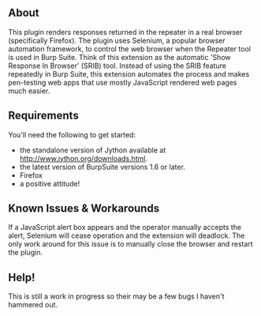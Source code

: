 About
-----

This plugin renders responses returned in the repeater in a real browser (specifically Firefox). The plugin uses
Selenium, a popular browser automation framework, to control the web browser when the Repeater tool is used in Burp
Suite. Think of this extension as the automatic 'Show Response In Browser' (SRIB) tool. Instead of using the SRIB
feature repeatedly in Burp Suite, this extension automates the process and makes pen-testing web apps that use mostly
JavaScript rendered web pages much easier.


Requirements
------------

You'll need the following to get started:
- the standalone version of Jython available at http://www.jython.org/downloads.html.
- the latest version of BurpSuite versions 1.6 or later.
- Firefox
- a positive attitude!


Known Issues & Workarounds
--------------------------

If a JavaScript alert box appears and the operator manually accepts the alert, Selenium will cease operation and the
extension will deadlock. The only work around for this issue is to manually close the browser and restart the plugin.


Help!
-----

This is still a work in progress so their may be a few bugs I haven't hammered out.